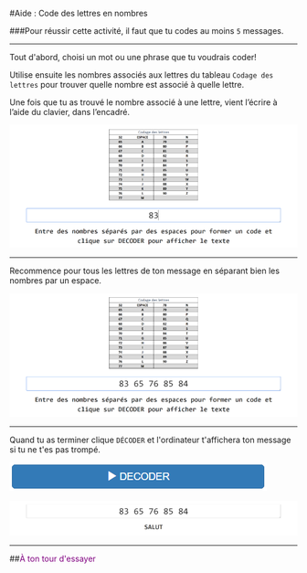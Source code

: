 #Aide : Code des lettres en nombres

###Pour réussir cette activité, il faut que tu codes au moins `5` messages.

***

Tout d'abord, choisi un mot ou une phrase que tu voudrais coder!

Utilise ensuite les nombres associés aux lettres du tableau `Codage des lettres` pour trouver quelle nombre est associé à quelle lettre.

Une fois que tu as trouvé le nombre associé à une lettre, vient l’écrire à l’aide du clavier, dans l’encadré.

![Exercice codage page 5][codage_ex_p5_1]

***

Recommence pour tous les lettres de ton message en séparant bien les nombres par un espace.

![Exercice codage page 5][codage_ex_p5_2]

***

Quand tu as terminer clique `DÉCODER` et l'ordinateur t'affichera ton message si tu ne t'es pas trompé.

![Bouton décoder][btn_decoder]

![Exercice codage page 5][codage_ex_p5_3]

***

##<span style="color: #800080">À ton tour d'essayer</span>

[codage_ex_p5_1]: img/codage_ex_p5_1.png
[codage_ex_p5_2]: img/codage_ex_p5_2.png
[btn_decoder]: img/btn_decoder.png
[codage_ex_p5_3]: img/codage_ex_p5_3.png
